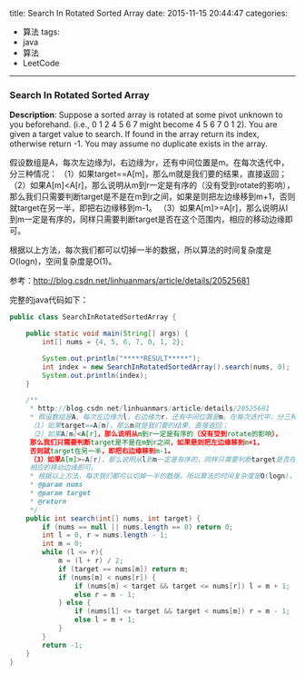 



title: Search In Rotated Sorted Array
date: 2015-11-15 20:44:47
categories: 
- 算法
tags: 
- java
- 算法
- LeetCode
<!--updated: 2015-11-15 21:40:47-->
---

### Search In Rotated Sorted Array

**Description**: Suppose a sorted array is rotated at some pivot unknown to you beforehand. (i.e., 0 1 2 4 5 6 7 might become 4 5 6 7 0 1 2). You are given a target value to search. If found in the array return its index, otherwise return -1. You may assume no duplicate exists in the array.

假设数组是A，每次左边缘为l，右边缘为r，还有中间位置是m。在每次迭代中，分三种情况：
（1）如果target==A[m]，那么m就是我们要的结果，直接返回；
（2）如果A[m]<A[r]，那么说明从m到r一定是有序的（没有受到rotate的影响），那么我们只需要判断target是不是在m到r之间，如果是则把左边缘移到m+1，否则就target在另一半，即把右边缘移到m-1。
（3）如果A[m]>=A[r]，那么说明从l到m一定是有序的，同样只需要判断target是否在这个范围内，相应的移动边缘即可。

根据以上方法，每次我们都可以切掉一半的数据，所以算法的时间复杂度是O(logn)，空间复杂度是O(1)。

参考：http://blog.csdn.net/linhuanmars/article/details/20525681

完整的java代码如下：

```java
public class SearchInRotatedSortedArray {

    public static void main(String[] args) {
        int[] nums = {4, 5, 6, 7, 0, 1, 2};

        System.out.println("*****RESULT*****");
        int index = new SearchInRotatedSortedArray().search(nums, 0);
        System.out.println(index);
    }

    /**
     * http://blog.csdn.net/linhuanmars/article/details/20525681
     * 假设数组是A，每次左边缘为l，右边缘为r，还有中间位置是m。在每次迭代中，分三种情况：
     （1）如果target==A[m]，那么m就是我们要的结果，直接返回；
     （2）如果A[m]<A[r]，那么说明从m到r一定是有序的（没有受到rotate的影响），
     那么我们只需要判断target是不是在m到r之间，如果是则把左边缘移到m+1，
     否则就target在另一半，即把右边缘移到m-1。
     （3）如果A[m]>=A[r]，那么说明从l到m一定是有序的，同样只需要判断target是否在这个范围内，
     相应的移动边缘即可。
     * 根据以上方法，每次我们都可以切掉一半的数据，所以算法的时间复杂度是O(logn)，空间复杂度是O(1)。
     * @param nums
     * @param target
     * @return
     */
    public int search(int[] nums, int target) {
        if (nums == null || nums.length == 0) return 0;
        int l = 0, r = nums.length - 1;
        int m = 0;
        while (l <= r){
            m = (l + r) / 2;
            if (target == nums[m]) return m;
            if (nums[m] < nums[r]) {
                if (nums[m] < target && target <= nums[r]) l = m + 1;
                else r = m - 1;
            } else {
                if (nums[l] <= target && target < nums[m]) r = m - 1;
                else l = m + 1;
            }
        }
        return -1;
    }
}
```
